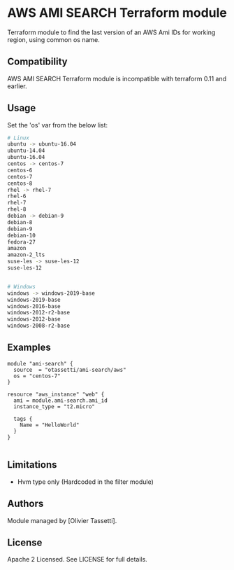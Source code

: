 AWS AMI SEARCH Terraform module
=================================

Terraform module to find the last version of an AWS Ami IDs for working region, using common os name.

Compatibility
--------

AWS AMI SEARCH Terraform module is incompatible with terraform 0.11 and earlier.

Usage
--------

Set the 'os' var from the below list:

``` bash
# Linux
ubuntu -> ubuntu-16.04
ubuntu-14.04
ubuntu-16.04
centos -> centos-7
centos-6
centos-7
centos-8
rhel -> rhel-7
rhel-6
rhel-7
rhel-8
debian -> debian-9
debian-8
debian-9
debian-10
fedora-27
amazon
amazon-2_lts
suse-les -> suse-les-12
suse-les-12


# Windows
windows -> windows-2019-base
windows-2019-base
windows-2016-base
windows-2012-r2-base
windows-2012-base
windows-2008-r2-base
```

Examples
--------

```hcl
module "ami-search" {
  source  = "otassetti/ami-search/aws"
  os = "centos-7"
}

resource "aws_instance" "web" {
  ami = module.ami-search.ami_id
  instance_type = "t2.micro"

  tags {
    Name = "HelloWorld"
  }
}


```

Limitations
-----------

* Hvm type only (Hardcoded in the filter module)

Authors
-------

Module managed by [Olivier Tassetti].

License
-------

Apache 2 Licensed. See LICENSE for full details.
